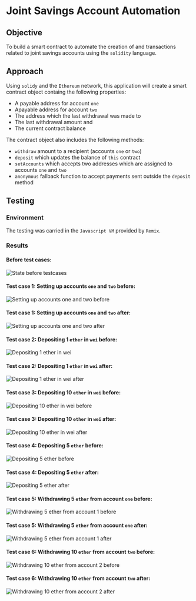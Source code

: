 # Joint Savings Account Automation

## Objective
To build a smart contract to automate the creation of and transactions related to joint savings accounts using the `solidity` language.

## Approach
Using `solidy` and the `Ethereum` network, this application will create a smart contract object containg the following properties:
* A payable address for account `one`
* Apayable address for account `two`
* The address which the last withdrawal was made to
* The last withdrawal amount and
* The current contract balance

The contract object also includes the following methods:
* `withdraw` amount to a recipient (accounts `one` or `two`)
* `deposit` which updates the balance of `this` contract
* `setAccounts` which accepts two addresses which are assigned to accounts `one` and `two`
* `anonymous` fallback function to accept payments sent outside the `deposit` method

## Testing
### Environment
The testing was carried in the `Javascript VM` provided by `Remix`.

### Results
#### Before test cases:
![State before testcases](./execution_results/01_state_before_testcases.png)

#### Test case 1: Setting up accounts `one` and `two` before:
![Setting up accounts one and two before](./execution_results/02_set_accounts_before.png)

#### Test case 1: Setting up accounts `one` and `two` after:
![Setting up accounts one and two after](./execution_results/02_set_accounts_after.png)

#### Test case 2: Depositing 1 `ether` in `wei` before:
![Depositing 1 ether in wei](./execution_results/03_send_1_ether_as_wei_before.png)

#### Test case 2: Depositing 1 `ether` in `wei` after:
![Depositing 1 ether in wei after](./execution_results/03_send_1_ether_as_wei_after.png)

#### Test case 3: Depositing 10 `ether` in `wei` before:
![Depositing 10 ether in wei before](./execution_results/04_send_10_ether_as_wei_before.png)

#### Test case 3: Depositing 10 `ether` in `wei` after:
![Depositing 10 ether in wei after](./execution_results/04_send_10_ether_as_wei_after.png)

#### Test case 4: Depositing 5 `ether` before:
![Depositing 5 ether before](./execution_results/05_send_5_ether_before.png)

#### Test case 4: Depositing 5 `ether` after:
![Depositing 5 ether after](./execution_results/05_send_5_ether_after.png)

#### Test case 5: Withdrawing 5 `ether` from account `one` before:
![Withdrawing 5 ether from account 1 before](./execution_results/06_withdraw_5_accountOne_before.png)

#### Test case 5: Withdrawing 5 `ether` from account `one` after:
![Withdrawing 5 ether from account 1 after](./execution_results/06_withdraw_5_accountOne_after.png)

#### Test case 6: Withdrawing 10 `ether` from account `two` before:
![Withdrawing 10 ether from account 2 before](./execution_results/07_withdraw_10_accountTwo_before.png)

#### Test case 6: Withdrawing 10 `ether` from account `two` after:
![Withdrawing 10 ether from account 2 after](./execution_results/07_withdraw_10_accountTwo_after.png)
